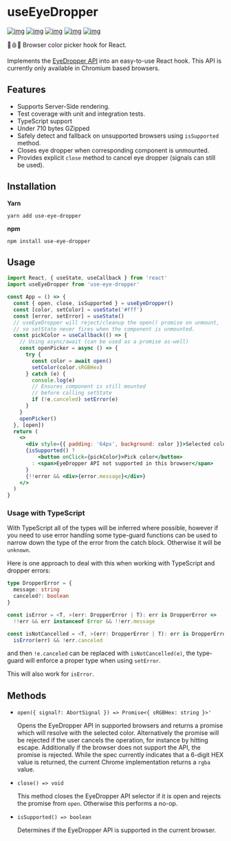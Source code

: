 
# useEyeDropper

[![img](https://github.com/woofers/use-eye-dropper/workflows/build/badge.svg)](https://github.com/woofers/use-eye-dropper/actions) [![img](https://badge.fury.io/js/use-eye-dropper.svg)](https://www.npmjs.com/package/use-eye-dropper) [![img](https://img.shields.io/npm/dt/use-eye-dropper.svg)](https://www.npmjs.com/package/use-eye-dropper) [![img](https://badgen.net/bundlephobia/minzip/use-eye-dropper)](https://bundlephobia.com/result?p=use-eye-dropper) [![img](https://img.shields.io/npm/l/use-eye-dropper.svg)](https://github.com/woofers/use-eye-dropper/blob/main/LICENSE)

👀🩸🧫 Browser color picker hook for React.

Implements the [EyeDropper API](https://github.com/WICG/eyedropper-api)
into an easy-to-use React hook.  This API is currently only available in Chromium based browsers.

## Features

- Supports Server-Side rendering.
- Test coverage with unit and integration tests.
- TypeScript support
- Under 710 bytes GZipped
- Safely detect and fallback on unsupported browsers using `isSupported` method.
- Closes eye dropper when corresponding component is unmounted.
- Provides explicit `close` method to cancel eye dropper (signals can still be used).



## Installation

**Yarn**

```yarn
yarn add use-eye-dropper
```

**npm**

```npm
npm install use-eye-dropper
```

## Usage

```jsx
import React, { useState, useCallback } from 'react'
import useEyeDropper from 'use-eye-dropper'

const App = () => {
  const { open, close, isSupported } = useEyeDropper()
  const [color, setColor] = useState('#fff')
  const [error, setError] = useState()
  // useEyeDropper will reject/cleanup the open() promise on unmount,
  // so setState never fires when the component is unmounted.
  const pickColor = useCallback(() => {
    // Using async/await (can be used as a promise as-well)
    const openPicker = async () => {
      try {
        const color = await open()
        setColor(color.sRGBHex)
      } catch (e) {
        console.log(e)
        // Ensures component is still mounted
        // before calling setState
        if (!e.canceled) setError(e)
      }
    }
    openPicker()
  }, [open])
  return (
    <>
      <div style={{ padding: '64px', background: color }}>Selected color</div>
      {isSupported() ?
          <button onClick={pickColor}>Pick color</button>
        : <span>EyeDropper API not supported in this browser</span>
      }
      {!!error && <div>{error.message}</div>}
    </>
  )
}
```

### Usage with TypeScript

With TypeScript all of the types will be inferred where possible, however if you need to use error
handling some type-guard functions can be used to narrow down the type of the
error from the catch block.  Otherwise it will be `unknown`.

Here is one approach to deal
with this when working with TypeScript and dropper errors:

```ts
type DropperError = { 
  message: string
  canceled?: boolean
}

const isError = <T, >(err: DropperError | T): err is DropperError => 
  !!err && err instanceof Error && !!err.message

const isNotCancelled = <T, >(err: DropperError | T): err is DropperError =>
  isError(err) && !err.canceled
```

and then `!e.canceled` can be replaced with `isNotCancelled(e)`, the type-guard will enforce a proper type when using `setError`.

This will also work for `isError`.

## Methods

- `open({ signal?: AbortSignal }) => Promise<{ sRGBHex: string }>'`

  Opens the EyeDropper API in supported browsers and returns a
  promise which will resolve with the selected color.  Alternatively the promise will be rejected if
  the user cancels the operation, for instance by hitting escape.
  Additionally if the browser does not support the API, the
  promise is rejected. While the spec currently indicates that a
  6-digit HEX value is returned, the current Chrome implementation
  returns a `rgba` value.

- `close() => void`

  This method closes the EyeDropper API selector if it is open and
  rejects the promise from `open`. Otherwise this
  performs a no-op.

- `isSupported() => boolean`

  Determines if the EyeDropper API is supported in the current browser.
